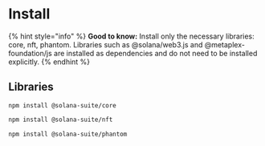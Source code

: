# Install

{% hint style="info" %}
**Good to know:** Install only the necessary libraries: core, nft, phantom. Libraries such as @solana/web3.js and @metaplex-foundation/js are installed as dependencies and do not need to be installed explicitly.
{% endhint %}

## Libraries

```shell
npm install @solana-suite/core
```

```bash
npm install @solana-suite/nft
```

```shell
npm install @solana-suite/phantom
```

